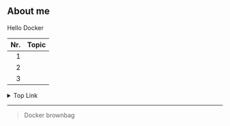 ## About me

Hello Docker



| Nr.  | Topic          |
|-----:|----------------|
|     1|                |
|     2|                |
|     3|                |


<details>
<summary>Top Link</summary>

YOUR TABLE

</details>

---

> Docker brownbag

<!-- to do -->

